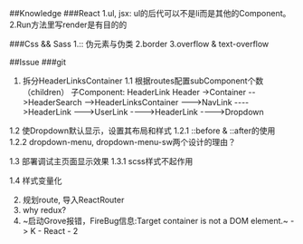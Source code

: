 ##Knowledge
###React
1.ul, jsx: ul的后代可以不是li而是其他的Component。
2.Run方法里写render是有目的的

###Css && Sass
1.:: 伪元素与伪类
2.border
3.overflow & text-overflow

##Issue
###git
1. 拆分HeaderLinksContainer
1.1 根据routes配置subComponent个数（children）
子Component: HeaderLink
Header
->Container
-->HeaderSearch
-->HeaderLinksContainer
--->NavLink
---->HeaderLink
--->UserLink
---->HeaderLink
---->Dropdown


1.2 使Dropdown默认显示，设置其布局和样式
1.2.1 ::before & ::after的使用
1.2.2 dropdown-menu, dropdown-menu-sw两个设计的理由？

1.3 部署调试主页面显示效果
1.3.1 scss样式不起作用

1.4 样式变量化

2. 规划route, 导入ReactRouter
3. why redux?
4. ~启动Grove报错，FireBug信息:Target container is not a DOM element.~ -> K - React - 2
